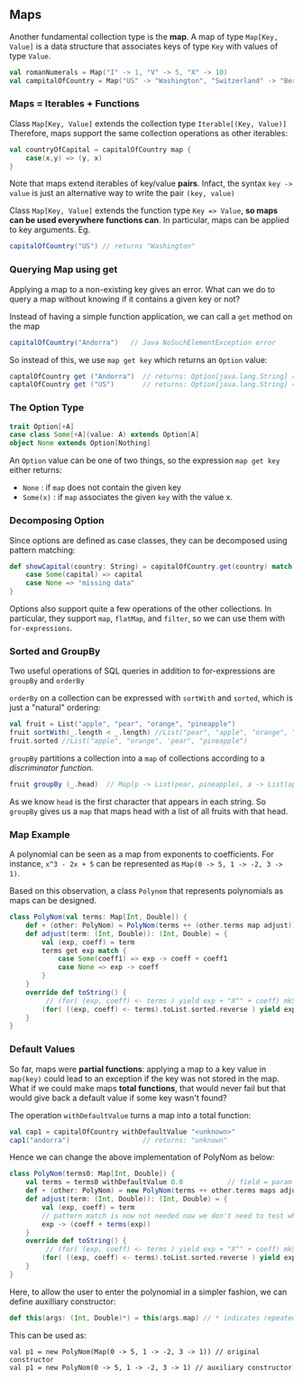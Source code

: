## Maps

Another fundamental collection type is the **map**.
A map of type `Map[Key, Value]` is a data structure that associates keys of type `Key` with values of type `Value`.

```scala
val romanNumerals = Map("I" -> 1, "V" -> 5, "X" -> 10)                       // Map of type [String, Int]
val campitalOfCountry = Map("US" -> "Washington", "Switzerland" -> "Bern")   // Map of type [String, String]
```

### Maps = Iterables + Functions

Class `Map[Key, Value]` extends the collection type `Iterable[(Key, Value)]` Therefore, maps support the same collection operations as other iterables:
```scala
val countryOfCapital = capitalOfCountry map {
    case(x,y) => (y, x)
}
```
Note that maps extend iterables of key/value **pairs**. Infact, the syntax `key -> value` is just an alternative way to write the pair `(key, value)`

Class `Map[Key, Value]` extends the function type `Key => Value`, **so maps can be used everywhere functions can**. In particular, maps can be applied to key arguments. Eg.
```scala
capitalOfCountry("US") // returns "Washington"
```

### Querying Map using get
Applying a map to a non-existing key gives an error. What can we do to query a map without knowing if it contains a given key or not?

Instead of having a simple function application, we can call a `get` method on the map

```scala
capitalOfCountry("Andorra")   // Java NoSuchElementException error
```
So instead of this, we use `map get key` which returns an `Option` value:
```scala
captalOfCountry get ("Andorra")  // returns: Option[java.lang.String] = None
captalOfCountry get ("US")       // returns: Option[java.lang.String] = Some(Washington)
```

### The Option Type
```scala
trait Option[+A]
case class Some[+A](value: A) extends Option[A]
object None extends Option[Nothing]
```
An `Option` value can be one of two things, so the expression `map get key` either returns:
* `None`    : if `map` does not contain the given key
* `Some(x)` : if `map` associates the given `key` with the value x.

### Decomposing Option

Since options are defined as case classes, they can be decomposed using pattern matching:
```scala
def showCapital(country: String) = capitalOfCountry.get(country) match {
    case Some(capital) => capital
    case None => "missing data"
}
```
Options also support quite a few operations of the other collections. In particular, they support `map`, `flatMap`, and `filter`, so we can use them with `for-expressions`.

### Sorted and GroupBy

Two useful operations of SQL queries in addition to for-expressions are `groupBy` and `orderBy`

`orderBy` on a collection can be expressed with `sortWith` and `sorted`, which is just a "natural" ordering:

```scala
val fruit = List("apple", "pear", "orange", "pineapple")
fruit sortWith(_.length < _.length) //List("pear", "apple", "orange", "pineapple")
fruit.sorted //List("apple", "orange", 'pear", "pineapple")
```

`groupBy` partitions a collection into a `map` of collections according to a _discriminator function_. 

```scala
fruit groupBy (_.head)  // Map(p -> List(pear, pineapple), a -> List(apple), o -> List(orange))
```
As we know `head` is the first character that appears in each string. So `groupBy` gives us a `map` that maps head with a list of all fruits with that head.

### Map Example
A polynomial can be seen as a map from exponents to coefficients. For instance, `x^3 - 2x + 5` can be represented as `Map(0 -> 5, 1 -> -2, 3 -> 1)`.

Based on this observation, a class `Polynom` that represents polynomials as maps can be designed. 
```scala
class PolyNom(val terms: Map[Int, Double]) {
    def + (other: PolyNom) = PolyNom(terms ++ (other.terms map adjust)) // maps concatenated using ++ and wrapped as PolyNom. Then maps.adjust is called as the previous part only concatenates, does not add values with same coeffecients.
    def adjust(term: (Int, Double)): (Int, Double) = {
        val (exp, coeff) = term
        terms get exp match {
            case Some(coeff1) => exp -> coeff + coeff1
            case None => exp -> coeff
        }
    }
    override def toString() {
         // (for( (exp, coeff) <- terms ) yield exp + "X^" + coeff) mkString "+"  // This prints fine, but in random order.
        (for( ((exp, coeff) <- terms).toList.sorted.reverse ) yield exp + "X^" + coeff) mkString "+"
    }
}
```

### Default Values
So far, maps were **partial functions**: applying a map to a key value in `map(key)` could lead to an exception if the key was not stored in the map. What if we could make maps **total functions**, that would never fail but that would give back a default value if some key wasn't found?

The operation `withDefaultValue` turns a map into a total function:

```scala
val cap1 = capitalOfCountry withDefaultValue "<unknown>"
cap1("andorra")                  // returns: "unknown"
```

Hence we can change the above implementation of PolyNom as below:
```scala
class PolyNom(terms0: Map[Int, Double]) {
    val terms = terms0 withDefaultValue 0.0           // field = param withDefaultValue 0.0
    def + (other: PolyNom) = new PolyNom(terms ++ other.terms maps adjust) // maps concatenated using ++ and wrapped as PolyNom. Then maps.adjust is called as the previous part only concatenates, does not add values with same coeffecients.
    def adjust(term: (Int, Double)): (Int, Double) = {
        val (exp, coeff) = term
        // pattern match is now not needed now we don't need to test whether the given terms contain the given exponent or not
        exp -> (coeff + terms(exp))
    }
    override def toString() {
         // (for( (exp, coeff) <- terms ) yield exp + "X^" + coeff) mkString "+"  // This prints fine, but in random order.
        (for( ((exp, coeff) <- terms).toList.sorted.reverse ) yield exp + "X^" + coeff) mkString "+"
    }
}
```
Here, to allow the user to enter the polynomial in a simpler fashion, we can define auxilliary constructor:
```scala
def this(args: (Int, Double)*) = this(args.map) // * indicates repeated parameters
```
This can be used as:
```
val p1 = new PolyNom(Map(0 -> 5, 1 -> -2, 3 -> 1)) // original constructor
val p1 = new PolyNom(0 -> 5, 1 -> -2, 3 -> 1) // auxiliary constructor